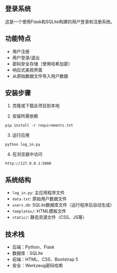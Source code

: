 ## 登录系统
这是一个使用Flask和SQLite构建的用户登录和注册系统。


## 功能特点
- 用户注册
- 用户登录/退出
- 密码安全存储（使用哈希加密）
- 响应式美观界面
- 从原始数据文件导入用户数据


## 安装步骤
1. 克隆或下载此项目到本地

2. 安装所需依赖
```
pip install -r requirements.txt
```

3. 运行应用
```
python log_in.py
```

4. 在浏览器中访问
```
http://127.0.0.1:5000
```


## 系统结构
- `log_in.py`: 主应用程序文件
- `data.txt`: 原始用户数据文件
- `users.db`: SQLite数据库文件（运行程序后自动生成）
- `templates/`: HTML模板文件
- `static/`: 静态资源文件（CSS、JS等）


## 技术栈
- 后端：Python、Flask
- 数据库：SQLite
- 前端：HTML、CSS、Bootstrap 5
- 安全：Werkzeug密码哈希 
